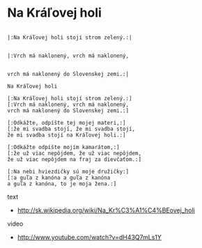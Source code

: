 # Na Kráľovej holi

```

|:Na Kráľovej holi stojí strom zelený.:|


|:Vrch má naklonený, vrch má naklonený,


vrch má naklonený do Slovenskej zemi.:|

```


```
Na Kráľovej holi

[:Na Kráľovej holi stojí strom zelený.:]
[:Vrch má naklonený, vrch má naklonený,
vrch má naklonený do Slovenskej zemi.:]

[:Odkážte, odpíšte tej mojej materi,:]
[:že mi svadba stojí, že mi svadba stojí,
že mi svadba stojí na Kráľovej holi.:]

[:Odkážte odpíšte mojím kamarátom,:]
[:že už viac nepôjdem, že už viac nepôjdem,
že už viac nepôjdem na fraj za dievčaťom.:]

[:Na nebi hviezdičky sú moje družičky:]
[:a guľa z kanóna a guľa z kanóna
a guľa z kanóna, to je moja žena.:]

```




text
* http://sk.wikipedia.org/wiki/Na_Kr%C3%A1%C4%BEovej_holi

video
* http://www.youtube.com/watch?v=dH43Q7mLs1Y

